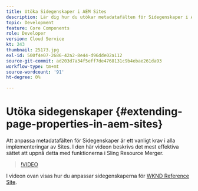 ```yaml
---
title: Utöka Sidegenskaper i AEM Sites
description: Lär dig hur du utökar metadatafälten för Sidegenskaper i Adobe Experience Manager Sites. I den här videon beskrivs det mest effektiva sättet att uppnå detta med funktionerna i Sling Resource Merger.
topic: Development
feature: Core Components
role: Developer
version: Cloud Service
kt: 243
thumbnail: 25173.jpg
exl-id: 500f4e07-2686-42a2-8e44-d96dde02a112
source-git-commit: ad203d7a34f5eff7de4768131c9b4ebae261da93
workflow-type: tm+mt
source-wordcount: '91'
ht-degree: 0%

---
```


# Utöka sidegenskaper {#extending-page-properties-in-aem-sites}

Att anpassa metadatafälten för Sidegenskaper är ett vanligt krav i alla implementeringar av Sites. I den här videon beskrivs det mest effektiva sättet att uppnå detta med funktionerna i Sling Resource Merger.

>[!VIDEO](https://video.tv.adobe.com/v/25173?quality=9&learn=on)

I videon ovan visas hur du anpassar sidegenskaperna för [WKND Reference Site](https://github.com/adobe/aem-guides-wknd).
